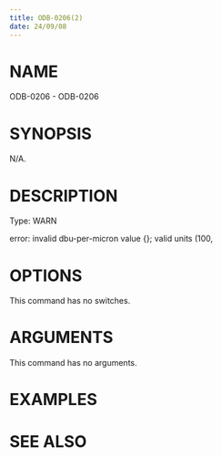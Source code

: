 ```yaml
---
title: ODB-0206(2)
date: 24/09/08
---
```


# NAME

ODB-0206 - ODB-0206

# SYNOPSIS

N/A.

# DESCRIPTION

Type: WARN

error: invalid dbu-per-micron value {}; valid units (100,

# OPTIONS

This command has no switches.

# ARGUMENTS

This command has no arguments.

# EXAMPLES

# SEE ALSO
